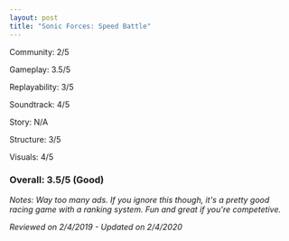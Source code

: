 ```yaml
---
layout: post
title: "Sonic Forces: Speed Battle"
---
```


Community: 2/5

Gameplay: 3.5/5

Replayability: 3/5

Soundtrack: 4/5

Story: N/A

Structure: 3/5

Visuals: 4/5

### Overall: 3.5/5 (Good)

*Notes: Way too many ads. If you ignore this though, it's a pretty good racing game with a ranking system. Fun and great if you're 
competetive.*

*Reviewed on 2/4/2019 - Updated on 2/4/2020*
